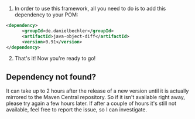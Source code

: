 1. In order to use this framework, all you need to do is to add this dependency to your POM:

  ```xml
<dependency>
        <groupId>de.danielbechler</groupId>
        <artifactId>java-object-diff</artifactId>
        <version>0.91</version>
</dependency>
```

2. That's it! Now you're ready to go!

## Dependency not found?

It can take up to 2 hours after the release of a new version until it is actually mirrored to the Maven Central repository. So if it isn't available right away, please try again a few hours later. If after a couple of hours it's still not available, feel free to report the issue, so I can investigate.